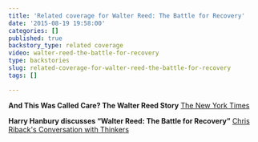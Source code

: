 ```yaml
---
title: 'Related coverage for Walter Reed: The Battle for Recovery'
date: '2015-08-19 19:58:00'
categories: []
published: true
backstory_type: related coverage
video: walter-reed-the-battle-for-recovery
type: backstories
slug: related-coverage-for-walter-reed-the-battle-for-recovery
tags: []

---
```

**And This Was Called Care? The Walter Reed Story**
[The New York Times](http://www.nytimes.com/2013/09/30/booming/and-this-was-called-care-the-walter-reed-story.html?ref=booming&_r=0)

**Harry Hanbury discusses “Walter Reed: The Battle for Recovery”**
[Chris Riback's Conversation with Thinkers](http://chrisriback.com/?s=walter+reed)

